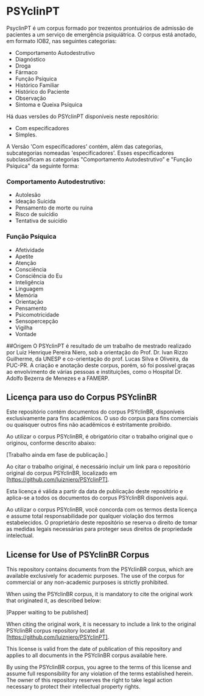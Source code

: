 # PSYclinPT

PsyclinPT é um corpus formado por trezentos prontuários de admissão de pacientes a um serviço de emergência psiquiátrica.
O corpus está anotado, em formato IOB2, nas seguintes categorias:
- Comportamento Autodestrutivo
- Diagnóstico
- Droga
- Fármaco
- Função Psíquica
- Histórico Familiar
- Histórico do Paciente
- Observação
- Sintoma e Queixa Psíquica

Há duas versões do PSYclinPT disponíveis neste repositório:
- Com especificadores
- Simples.

A Versão 'Com especificadores' contém, além das categorias, subcategorias nomeadas 'especificadores'. Esses especificadores subclassificam as categorias "Comportamento Autodestrutivo" e "Função Psíquica" da seguinte forma:

### Comportamento Autodestrutivo:
- Autolesão
- Ideação Suicida
- Pensamento de morte ou ruína
- Risco de suicídio
- Tentativa de suicídio

### Função Psíquica
- Afetividade
- Apetite
- Atenção
- Consciência
- Consciência do Eu
- Inteligência
- Linguagem
- Memória
- Orientação
- Pensamento
- Psicomotricidade
- Sensopercepção
- Vigilha
- Vontade



##Origem
O PSYclinPT é resultado de um trabalho de mestrado realizado por Luiz Henrique Pereira Niero, sob a orientação do Prof. Dr. Ivan Rizzo Guilherme, da UNESP e co-orientação do prof. Lucas Silva e Oliveira, da PUC-PR. A criação e anotação deste corpus, porém, só foi possível graças ao envolvimento de várias pessoas e instituições, como o Hospital Dr. Adolfo Bezerra de Menezes e a FAMERP.





## Licença para uso do Corpus PSYclinBR

Este repositório contém documentos do corpus PSYclinBR, disponíveis exclusivamente para fins acadêmicos. O uso do corpus para fins comerciais ou quaisquer outros fins não acadêmicos é estritamente proibido.

Ao utilizar o corpus PSYclinBR, é obrigatório citar o trabalho original que o originou, conforme descrito abaixo:

[Trabalho ainda em fase de publicação.]

Ao citar o trabalho original, é necessário incluir um link para o repositório original do corpus PSYclinBR, localizado em [https://github.com/luizniero/PSYclinPT].

Esta licença é válida a partir da data de publicação deste repositório e aplica-se a todos os documentos do corpus PSYclinBR disponíveis aqui.

Ao utilizar o corpus PSYclinBR, você concorda com os termos desta licença e assume total responsabilidade por qualquer violação dos termos estabelecidos. O proprietário deste repositório se reserva o direito de tomar as medidas legais necessárias para proteger seus direitos de propriedade intelectual.


## License for Use of PSYclinBR Corpus

This repository contains documents from the PSYclinBR corpus, which are available exclusively for academic purposes. The use of the corpus for commercial or any non-academic purposes is strictly prohibited.

When using the PSYclinBR corpus, it is mandatory to cite the original work that originated it, as described below:

[Papper waiting to be published]

When citing the original work, it is necessary to include a link to the original PSYclinBR corpus repository located at [https://github.com/luizniero/PSYclinPT].

This license is valid from the date of publication of this repository and applies to all documents in the PSYclinBR corpus available here.

By using the PSYclinBR corpus, you agree to the terms of this license and assume full responsibility for any violation of the terms established herein. The owner of this repository reserves the right to take legal action necessary to protect their intellectual property rights.
